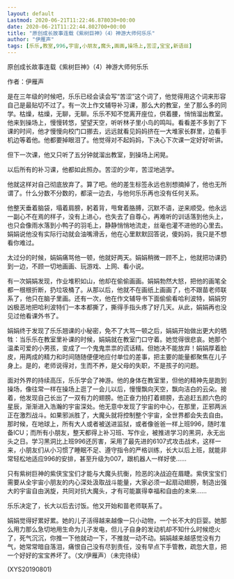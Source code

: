 ```yaml
---
layout: default
Lastmod: 2020-06-21T11:22:46.878030+00:00
date: 2020-06-21T11:22:44.802700+00:00
title: "原创成长故事连载《紫树巨神》（4）神游大师何乐乐"
author: "伊雁声"
tags: [乐乐,教室,996,宇宙,小朋友,魔头,画画,操场上,苦涩,宝宝,新语丝]
---
```


原创成长故事连载《紫树巨神》（4）神游大师何乐乐

作者：伊雁声

是在三年级的时候吧，乐乐已经会读会写“苦涩”这个词了，他觉得用这个词来形容自己是最贴切不过了。有一次上作文辅导补习课，那么大的教室，坐了那么多的同学。枯燥，枯燥，无聊，无聊。乐乐不知不觉离开座位，供着腰，悄悄溜出教室。他来到操场上，慢慢转悠，望望天空，听听林子里小鸟的鸣叫。看看差不多到了下课的时间，他才慢慢向校门口挪去，远远就看见妈妈挤在一大堆家长群里，边看手机边等着他。他都要掉眼泪了。他觉得对不起妈妈，下决心下次课一定好好听讲。

但下一次课，他又只听了五分钟就溜出教室，到操场上闲晃。

以后所有的补习课，他都如此照办。苦涩的少年，苦涩地逃学。

他就这样对自己彻底放弃了。算了吧。他的差生标签永远也别想摘掉了，他也无所谓了。什么分数不分数的，都滚一边去，与他何乐乐再也没有任何关系。

他整天垂着脑袋，塌着肩膀，躬着背，甩耷着胳膊，沉默不语，逆来顺受。他永远一副心不在焉的样子，没有上进心，也失去了自尊心，再难听的训话落到他头上，也只会像雨水落到小鸭子的羽毛上，静静悄悄地流走，丝毫也灌不进他的心里去。娟娟说他没有实际行动就会油嘴滑舌，他在心里默默回答说，傻妈妈，我只是不想看你难过。

太过分的时候，娟娟痛骂他一顿，他就好两天。娟娟稍微一顾不上，他就把功课扔到一边，不顾一切地画画、玩游戏、上网、看小说。

有一次娟娟发现，作业堆积如山，他却在偷偷画画。娟娟勃然大怒，把他的画笔全都一根根折断，扔垃圾桶了。从那以后，他就不在画纸上画画了，也不跟苗老师联系了，他只在脑子里画。还有一次，他在作文辅导书下面偷偷看哈利波特，娟娟穷凶极恶地把哈利波特们一本本都撕了，撕得手指头疼了好几天。从此，娟娟再也没见过他看课外书了。

娟娟终于发现了乐乐翘课的小秘密，免不了大骂一顿之后，娟娟开始做出更大的牺牲：当乐乐在教室里补课的时候，娟娟就在教室门口守着。她觉得很悲哀。她那个温柔可爱的小男孩，变成了一个鬼鬼祟祟的谎话精。但她决不能放弃！娟娟厚着脸皮，用两成的精力和时间随随便便地应付单位的差事，把主要的能量都聚焦在儿子身上。是的，老师说得对，生而不养，是父母的失职，不是孩子的问题。

面对外界的持续高压，乐乐学会了神游。他的身体在教室里，但他的精神先是跑到操场，像往常一样在操场上逛了一会儿以后，慢慢飘向天空，飘向洁白的云朵。接着，他发现自己长出了一双有力的翅膀。他正奋力拍打着翅膀，去追赶五颜六色的星辰，渐渐进入浩瀚的宇宙深处。他无意中发现了宇宙的中心，在那里，正邪两派正在激烈战斗。如果邪派胜了，大魔头就将控制整个宇宙，全世界都会失去自由。那时候，在地球上，所有大人或者被送进监狱，或者像爸爸一样上班996，随时准备ICU；而所有小朋友，整天都得上补习班、写作业，被推进学习的黑洞，永无出头之日。学习黑洞比上班996还厉害，采用了最先进的6107式攻击战术，这样一来，小朋友们从小习惯了睡眠不足、遵守指令的严格训练，长大以后上班，就能非常轻松地适应996的安排，甚至升级为007，跟机器人一样好使……

只有紫树巨神的紫侠宝宝们才能与大魔头抗衡，险恶的决战迫在眉睫。紫侠宝宝们需要从全宇宙小朋友的内心深处汲取战斗能量，大家必须一起扇动翅膀，制造出强大的宇宙自由涡旋，共同对抗大魔头，才有可能赢得幸福和自由的未来……

乐乐决定了，长大以后去讨饭。他又开始和苗老师联系了。

娟娟觉得好累好累。她的儿子活得越来越像一只小动物，一个长不大的巨婴。她那么用力那么急切地用生命为儿子发电，但儿子自身的发动机却不知什么时候熄火了，死气沉沉，你推一下他就动一下，不推就一动不动。娟娟越来越感觉没有力气，她常常暗自落泪，痛恨自己没有尽到责任，没有早点下手管教，疏忽大意，把一个好好的宝宝养坏了。（文/伊雁声）（未完待续）

(XYS20190801)

